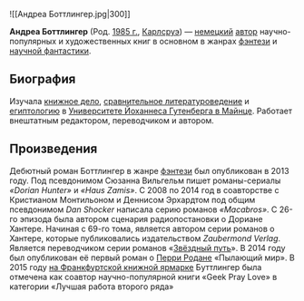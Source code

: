 ![[Андреа Боттлингер.jpg|300]]

**Андреа Боттлингер** (Род. [1985 г.](https://ru.wikipedia.org/wiki/1985_год), [Карлсруэ](https://ru.wikipedia.org/wiki/Карлсруэ)) — [немецкий](https://ru.wikipedia.org/wiki/Германия) [автор](https://ru.wikipedia.org/wiki/Автор) научно-популярных и художественных книг в основном в жанрах [фэнтези](https://ru.wikipedia.org/wiki/Фэнтези) и [научной фантастики](https://ru.wikipedia.org/wiki/Научная_фантастика).

## Биография

Изучала [книжное дело](https://ru.wikipedia.org/wiki/Книговедение), [сравнительное литературоведение](https://ru.wikipedia.org/wiki/Сравнительное_литературоведение) и [египтологию](https://ru.wikipedia.org/wiki/Египтология) в [Университете Йоханнеса Гутенберга в Майнце](https://ru.wikipedia.org/wiki/Майнцский_университет). Работает внештатным редактором, переводчиком и автором.

## Произведения

Дебютный роман Боттлингер в жанре [фэнтези](https://ru.wikipedia.org/wiki/Фэнтези) был опубликован в 2013 году. Под псевдонимом Сюзанна Вильгельм пишет романы-сериалы *«Dorian Hunter»* и *«Haus Zamis»*. С 2008 по 2014 год в соавторстве с Кристианом Монтильоном и Деннисом Эрхардтом под общим псевдонимом *Dan Shocker* написала серию романов *«Macabros»*. С 26-го эпизода была автором сценария радиопостановки о Дориане  Хантере. Начиная с 69-го тома, является автором серии романов о Хантере, которые публиковались издательством *Zaubermond Verlag*. Является переводчиком серии романов «[Звёздный путь](https://ru.wikipedia.org/wiki/Звёздный_путь)». В 2014 году был опубликован её первый роман о [Перри Родане](https://ru.wikipedia.org/w/index.php?title=Перри_Родан&action=edit&redlink=1) «Пылающий мир». В 2015 году [на Франкфуртской книжной ярмарке](https://ru.wikipedia.org/wiki/Франкфуртская_книжная_ярмарка) Буттлингер была отмечена как соавтор научно-популярной книги «Geek Pray Love» в категории «Лучшая работа второго ряда»